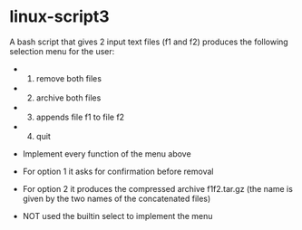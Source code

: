 # linux-script3

A bash script that gives 2 input text files (f1 and f2) produces the following selection menu for the user:
- 1. remove both files
- 2. archive both files
- 3. appends file f1 to file f2
- 4. quit

- Implement every function of the menu above
- For option 1 it asks for confirmation before removal
- For option 2 it produces the compressed archive f1f2.tar.gz (the name is given by the two names of the concatenated files)
- NOT used the builtin select to implement the menu

